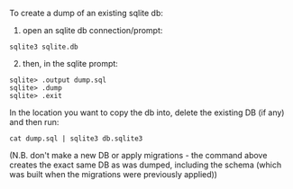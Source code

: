 To create a dump of an existing sqlite db:
1. open an sqlite db connection/prompt:
```
sqlite3 sqlite.db
```
2. then, in the sqlite prompt:
```
sqlite> .output dump.sql
sqlite> .dump
sqlite> .exit
```


In the location you want to copy the db into, delete the existing DB (if any) and then run: 
```
cat dump.sql | sqlite3 db.sqlite3
```

(N.B. don't make a new DB or apply migrations - the command above creates the exact same DB as was dumped, 
including the schema (which was built when the migrations were previously applied))
